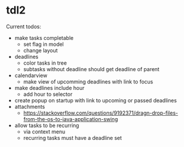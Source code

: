 # tdl2

Current todos:

- make tasks completable
  - set flag in model 
  - change layout
- deadlines
	- color tasks in tree
	- subtasks without deadline should get deadline of parent
- calendarview
	- make view of upcomming deadlines with link to focus
- make deadlines include hour
  - add hour to selector
- create popup on startup with link to upcoming or passed deadlines
- attachments
	- https://stackoverflow.com/questions/9192371/dragn-drop-files-from-the-os-to-java-application-swing
- allow tasks to be recurring
  - via context menu
  - recurring tasks must have a deadline set
